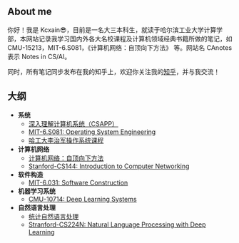 ## About me

你好！我是 Kcxain😎，目前是一名大三本科生，就读于哈尔滨工业大学计算学部，本网站记录我学习国内外各大名校课程及计算机领域经典书籍所做的笔记，如 CMU-15213，MIT-6.S081，《计算机网络：自顶向下方法》 等。网站名 CAnotes 表示 Notes in CS/AI。

同时，所有笔记同步发布在我的知乎上，欢迎你关注我的[知乎](https://www.zhihu.com/people/deconx)，并与我交流！

## 大纲

- **系统**
    - [深入理解计算机系统（CSAPP）](/CSAPP/)
    - [MIT-6.S081: Operating System Engineering](/Operating-System/MIT-6.S081/)
    - [哈工大李治军操作系统课程](/Operating-System/HIT-OSLab/)
- **计算机网络**
    - [计算机网络：自顶向下方法](/Computer-Network/A-Top-Down-Approach/)
    - [Stanford-CS144: Introduction to Computer Networking](/Computer-Network/Stanford-CS144/)
- **软件构造**
    - [MIT-6.031: Software Construction](/Software-Construction/)
- **机器学习系统**
    - [CMU-10714: Deep Learning Systems](/Deep-Learning-Systems/)
- **自然语言处理**
    - [统计自然语言处理](/NLP-with-Statistical-Methods/)
    - [Stranford-CS224N: Natural Language Processing with Deep Learning](/NLP-with-Deep-Learning/)

